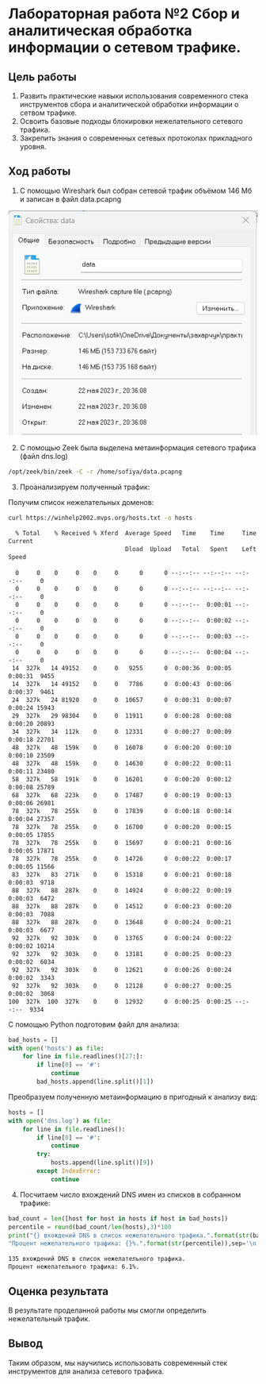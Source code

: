 # Лабораторная работа №2 Cбор и аналитическая обработка информации о сетевом трафике.

## Цель работы

1.  Развить практические навыки использования современного стека инструментов сбора и аналитической обработки информации о сетвом трафике.
2.  Освоить базовые подходы блокировки нежелательного сетевого трафика.
3.  Закрепить знания о современных сетевых протоколах прикладного уровня.

## Ход работы

1.  С помощью Wireshark был собран сетевой трафик объёмом 146 Мб и записан в файл data.pcapng

![alt text](https://github.com/Sofikoshka7/threat-hunting/blob/main/lab2/Screenshot_1.png)

2.  С помощью Zeek была выделена метаинформация сетевого трафика (файл dns.log)

``` bash
/opt/zeek/bin/zeek -C -r /home/sofiya/data.pcapng
```

3. Проанализируем полученный трафик:

Получим список нежелательных доменов:

``` bash
curl https://winhelp2002.mvps.org/hosts.txt -o hosts
```

      % Total    % Received % Xferd  Average Speed   Time    Time     Time  Current
                                     Dload  Upload   Total   Spent    Left  Speed

      0     0    0     0    0     0      0      0 --:--:-- --:--:-- --:--:--     0
      0     0    0     0    0     0      0      0 --:--:-- --:--:-- --:--:--     0
      0     0    0     0    0     0      0      0 --:--:--  0:00:01 --:--:--     0
      0     0    0     0    0     0      0      0 --:--:--  0:00:02 --:--:--     0
      0     0    0     0    0     0      0      0 --:--:--  0:00:03 --:--:--     0
      0     0    0     0    0     0      0      0 --:--:--  0:00:04 --:--:--     0
     14  327k   14 49152    0     0   9255      0  0:00:36  0:00:05  0:00:31  9455
     14  327k   14 49152    0     0   7786      0  0:00:43  0:00:06  0:00:37  9461
     24  327k   24 81920    0     0  10657      0  0:00:31  0:00:07  0:00:24 15943
     29  327k   29 98304    0     0  11911      0  0:00:28  0:00:08  0:00:20 20893
     34  327k   34  112k    0     0  12331      0  0:00:27  0:00:09  0:00:18 22701
     48  327k   48  159k    0     0  16078      0  0:00:20  0:00:10  0:00:10 23509
     48  327k   48  159k    0     0  14630      0  0:00:22  0:00:11  0:00:11 23480
     58  327k   58  191k    0     0  16201      0  0:00:20  0:00:12  0:00:08 25789
     68  327k   68  223k    0     0  17487      0  0:00:19  0:00:13  0:00:06 26981
     78  327k   78  255k    0     0  17839      0  0:00:18  0:00:14  0:00:04 27357
     78  327k   78  255k    0     0  16700      0  0:00:20  0:00:15  0:00:05 17855
     78  327k   78  255k    0     0  15697      0  0:00:21  0:00:16  0:00:05 17871
     78  327k   78  255k    0     0  14726      0  0:00:22  0:00:17  0:00:05 11566
     83  327k   83  271k    0     0  15318      0  0:00:21  0:00:18  0:00:03  9718
     88  327k   88  287k    0     0  14924      0  0:00:22  0:00:19  0:00:03  6472
     88  327k   88  287k    0     0  14512      0  0:00:23  0:00:20  0:00:03  7088
     88  327k   88  287k    0     0  13648      0  0:00:24  0:00:21  0:00:03  6677
     92  327k   92  303k    0     0  13765      0  0:00:24  0:00:22  0:00:02 10214
     92  327k   92  303k    0     0  13181      0  0:00:25  0:00:23  0:00:02  6034
     92  327k   92  303k    0     0  12621      0  0:00:26  0:00:24  0:00:02  3343
     92  327k   92  303k    0     0  12128      0  0:00:27  0:00:25  0:00:02  3068
    100  327k  100  327k    0     0  12932      0  0:00:25  0:00:25 --:--:--  9334

С помощью Python подготовим файл для анализа:

``` python
bad_hosts = []
with open('hosts') as file:
    for line in file.readlines()[27:]:
        if line[0] == '#':
            continue
        bad_hosts.append(line.split()[1])
```

Преобразуем полученную метаинформацию в пригодный к анализу вид:

``` python
hosts = []
with open('dns.log') as file:
    for line in file.readlines():
        if line[0] == '#':
            continue
        try:
            hosts.append(line.split()[9])
        except IndexError:
            continue
```

4. Посчитаем число вхождений DNS имен из списков в собранном трафике:

``` python
bad_count = len([host for host in hosts if host in bad_hosts])
percentile = round(bad_count/len(hosts),3)*100
print("{} вхождений DNS в список нежелательного трафика.".format(str(bad_count)),
"Процент нежелательного трафика: {}%.".format(str(percentile)),sep='\n')
```

    135 вхождений DNS в список нежелательного трафика.
    Процент нежелательного трафика: 6.1%.

## Оценка результата

В результате проделанной работы мы смогли определить нежелательный трафик.

## Вывод

Таким образом, мы научились использовать современный стек инструментов для анализа сетевого трафика.
